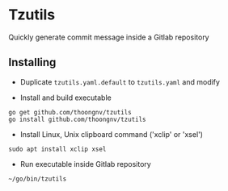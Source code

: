 # Tzutils

Quickly generate commit message inside a Gitlab repository

## Installing

* Duplicate `tzutils.yaml.default` to `tzutils.yaml` and modify

* Install and build executable
```
go get github.com/thoongnv/tzutils
go install github.com/thoongnv/tzutils
```

* Install Linux, Unix clipboard command ('xclip' or 'xsel')
```
sudo apt install xclip xsel
```

* Run executable inside Gitlab repository
```
~/go/bin/tzutils
```
